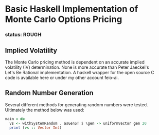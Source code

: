 # Basic Haskell Implementation of Monte Carlo Options Pricing

### status: ROUGH

## Implied Volatility
The Monte Carlo pricing method is dependent on an accurate implied volatility (IV) determination. None is more accurate than Peter Jaeckel's Let's Be Rational implementation. A haskell wrapper for the open source C code is available here or under my other account feio-ai.

## Random Number Generation
Several different methods for generating random numbers were tested. Ultimately the method below was used:
```Haskell
main = do
  vs <- withSystemRandom . asGenST $ \gen -> uniformVector gen 20
  print (vs :: Vector Int)
``` 
